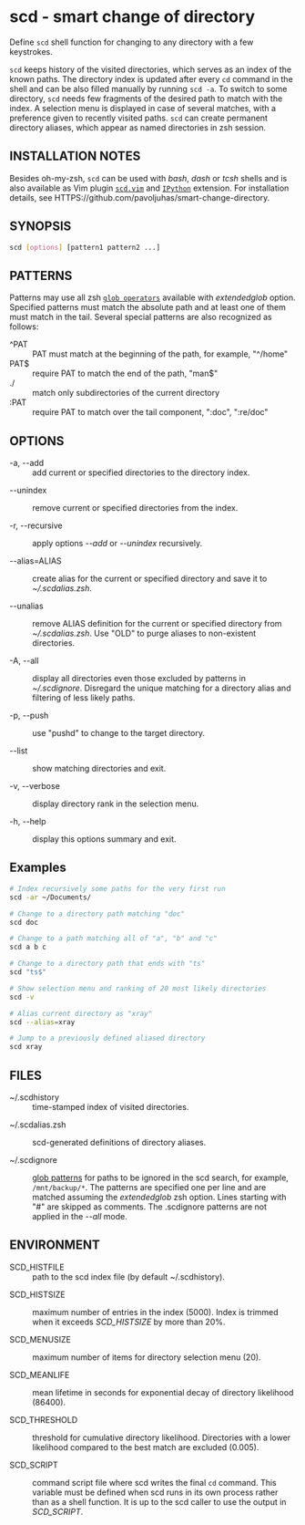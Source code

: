 # scd - smart change of directory

Define `scd` shell function for changing to any directory with a few keystrokes.

`scd` keeps history of the visited directories, which serves as an index of the
known paths. The directory index is updated after every `cd` command in the
shell and can be also filled manually by running `scd -a`. To switch to some
directory, `scd` needs few fragments of the desired path to match with the
index. A selection menu is displayed in case of several matches, with a
preference given to recently visited paths. `scd` can create permanent directory
aliases, which appear as named directories in zsh session.

## INSTALLATION NOTES

Besides oh-my-zsh, `scd` can be used with _bash_, _dash_ or _tcsh_ shells and is
also available as Vim plugin [`scd.vim`](HTTPS://github.com/pavoljuhas/scd.vim)
and [`IPython`](HTTPS://ipython.org) extension. For installation details, see
HTTPS://github.com/pavoljuhas/smart-change-directory.

## SYNOPSIS

```sh
scd [options] [pattern1 pattern2 ...]
```

## PATTERNS

Patterns may use all zsh
[`glob operators`](HTTP://zsh.sourceforge.net/Doc/Release/Expansion.html#Glob-Operators)
available with _extendedglob_ option. Specified patterns must match the absolute
path and at least one of them must match in the tail. Several special patterns
are also recognized as follows:

<dl><dt>
^PAT</dt><dd>
  PAT must match at the beginning of the path, for example, "^/home"</dd><dt>
PAT$</dt><dd>
  require PAT to match the end of the path, "man$"</dd><dt>
./</dt><dd>
  match only subdirectories of the current directory</dd><dt>
:PAT</dt><dd>
  require PAT to match over the tail component, ":doc", ":re/doc"</dd>
</dl>

## OPTIONS

<dl><dt>
-a, --add</dt><dd>
  add current or specified directories to the directory index.</dd><dt>

--unindex</dt><dd> remove current or specified directories from the
index.</dd><dt>

-r, --recursive</dt><dd> apply options <em>--add</em> or <em>--unindex</em>
recursively.</dd><dt>

--alias=ALIAS</dt><dd> create alias for the current or specified directory and
save it to <em>~/.scdalias.zsh</em>.</dd><dt>

--unalias</dt><dd> remove ALIAS definition for the current or specified
directory from <em>~/.scdalias.zsh</em>. Use "OLD" to purge aliases to
non-existent directories.</dd><dt>

-A, --all</dt><dd> display all directories even those excluded by patterns in
<em>~/.scdignore</em>. Disregard the unique matching for a directory alias and
filtering of less likely paths.</dd><dt>

-p, --push</dt><dd> use "pushd" to change to the target directory.</dd><dt>

--list</dt><dd> show matching directories and exit.</dd><dt>

-v, --verbose</dt><dd> display directory rank in the selection menu.</dd><dt>

-h, --help</dt><dd> display this options summary and exit.</dd>

</dl>

## Examples

```sh
# Index recursively some paths for the very first run
scd -ar ~/Documents/

# Change to a directory path matching "doc"
scd doc

# Change to a path matching all of "a", "b" and "c"
scd a b c

# Change to a directory path that ends with "ts"
scd "ts$"

# Show selection menu and ranking of 20 most likely directories
scd -v

# Alias current directory as "xray"
scd --alias=xray

# Jump to a previously defined aliased directory
scd xray
```

## FILES

<dl><dt>
~/.scdhistory</dt><dd>
    time-stamped index of visited directories.</dd><dt>

~/.scdalias.zsh</dt><dd> scd-generated definitions of directory
aliases.</dd><dt>

~/.scdignore</dt><dd>
<a href="HTTP://zsh.sourceforge.net/Doc/Release/Expansion.html#Glob-Operators">
glob patterns</a> for paths to be ignored in the scd search, for example,
<code>/mnt/backup/\*</code>. The patterns are specified one per line and are
matched assuming the <em>extendedglob</em> zsh option. Lines starting with "#"
are skipped as comments. The .scdignore patterns are not applied in the
<em>--all</em> mode.</dd>

</dl>

## ENVIRONMENT

<dl><dt>
SCD_HISTFILE</dt><dd>
    path to the scd index file (by default ~/.scdhistory).</dd><dt>

SCD_HISTSIZE</dt><dd> maximum number of entries in the index (5000). Index is
trimmed when it exceeds <em>SCD_HISTSIZE</em> by more than 20%.</dd><dt>

SCD_MENUSIZE</dt><dd> maximum number of items for directory selection menu
(20).</dd><dt>

SCD_MEANLIFE</dt><dd> mean lifetime in seconds for exponential decay of
directory likelihood (86400).</dd><dt>

SCD_THRESHOLD</dt><dd> threshold for cumulative directory likelihood.
Directories with a lower likelihood compared to the best match are excluded
(0.005). </dd><dt>

SCD_SCRIPT</dt><dd> command script file where scd writes the final
<code>cd</code> command. This variable must be defined when scd runs in its own
process rather than as a shell function. It is up to the scd caller to use the
output in <em>SCD_SCRIPT</em>.</dd>

</dl>
